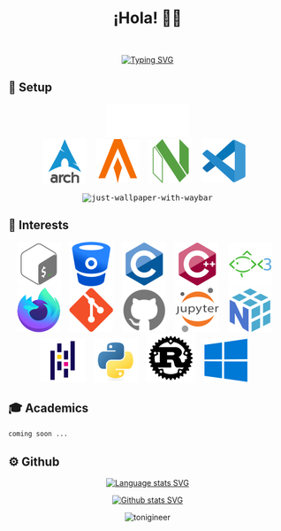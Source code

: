 <h1 align="center">¡Hola! 👨‍💻</h1>

<br>

<p align="center">
<a href="https://git.io/typing-svg"><img src="https://readme-typing-svg.demolab.com?font=Roboto+Slab&weight=500&size=25&duration=3000&pause=1250&color=2990BE&center=true&vCenter=true&width=800&height=100&lines=root%40server%3A+~%23+rm+-rf+%2F;i++%3D+0x5f3759df+-+(+i+%3E%3E+1+)+%2F%2F+what+the+fuck%3F+;while+(1);i++%3D+*+(+long+*+)+%26y+%2F%2F+evil+floating+point+bit+level+hacking;10+PRINT+CHR%24(205.5%2BRND(1))+%3A+GOTO+10" alt="Typing SVG" /></a>
</p>

<!--
<hr>
-->


## 🥼 Setup

<p align="center">
    <a href="#"><img src=https://github.com/hyprwm/Hyprland/blob/main/assets/header.svg style="width: 150px;"></a>
    <br>
    <a href="#"><img src=https://github.com/tonigineer/tonigineer/blob/main/assets/icons/arch.svg></a> &nbsp;&nbsp;
    <!-- <a href="#"><img src= alt="Hyprland"></a> &nbsp;&nbsp;  CURRENTLY THERE IS NOT SVG OF A SQUARE LOGO-->
    <a href="#"><img src=https://github.com/tonigineer/tonigineer/blob/main/assets/icons/alacritty.svg></a> &nbsp;&nbsp;
    <a href="#"><img src=https://github.com/tonigineer/tonigineer/blob/main/assets/icons/neovim.svg></a> &nbsp;&nbsp; 
    <a href="#"><img src=https://github.com/tonigineer/tonigineer/blob/main/assets/icons/vscode.svg></a> &nbsp;&nbsp;

</p>


<div align="center">
<kbd><img alt="just-wallpaper-with-waybar" src="./assets/Screenshot_2024-01-02_20-27-29.png" style="width: 600px;"/></kbd>
</div>


## 📌 Interests

<p align="center">
    <a href="#"><img src=https://github.com/tonigineer/tonigineer/blob/main/assets/icons/bash.svg></a> &nbsp;&nbsp;
    <a href="#"><img src=https://github.com/tonigineer/tonigineer/blob/main/assets/icons/bitbucket.svg></a> &nbsp;&nbsp;
    <a href="#"><img src=https://github.com/tonigineer/tonigineer/blob/main/assets/icons/c.svg></a> &nbsp;&nbsp;
    <a href="#"><img src=https://github.com/tonigineer/tonigineer/blob/main/assets/icons/cplusplus.svg></a> &nbsp;&nbsp;
    <a href="#"><img src=https://github.com/tonigineer/tonigineer/blob/main/assets/icons/fish.svg></a> &nbsp;&nbsp;
    <a href="#"><img src=https://github.com/tonigineer/tonigineer/blob/main/assets/icons/firefox.svg></a> &nbsp;&nbsp;
    <a href="#"><img src=https://github.com/tonigineer/tonigineer/blob/main/assets/icons/git.svg></a> &nbsp;&nbsp;
    <a href="#"><img src=https://github.com/tonigineer/tonigineer/blob/main/assets/icons/github.svg></a> &nbsp;&nbsp;
    <a href="#"><img src=https://github.com/tonigineer/tonigineer/blob/main/assets/icons/jupyter.svg></a> &nbsp;&nbsp;
    <a href="#"><img src=https://github.com/tonigineer/tonigineer/blob/main/assets/icons/numpy.svg></a> &nbsp;&nbsp;
    <a href="#"><img src=https://github.com/tonigineer/tonigineer/blob/main/assets/icons/pandas.svg></a> &nbsp;&nbsp;
    <a href="#"><img src=https://github.com/tonigineer/tonigineer/blob/main/assets/icons/python.svg></a> &nbsp;&nbsp;
    <a href="#"><img src=https://github.com/tonigineer/tonigineer/blob/main/assets/icons/rust.svg></a> &nbsp;&nbsp;
    <a href="#"><img src=https://github.com/tonigineer/tonigineer/blob/main/assets/icons/windows.svg></a> &nbsp;&nbsp;
</p>


<!--
  <hr>
-->


## 🎓 Academics

```sh
coming soon ...
```


<!--
  <hr>
-->


## ⚙ Github

<p align="center" >
    <a target="_blank" href=https://github.com/anuraghazra/github-readme-stats><img src=https://github-readme-stats.vercel.app/api/top-langs/?username=tonigineer&&show_icons=true&theme=dracula&text_color=8b8b8b&bg_color=0000&hide_border=true&layout=compact&custom_title=&langs_count=8 alt="Language stats SVG"/></a>
</p>

<p align="center" >
    <a target="_blank" href=https://github.com/anuraghazra/github-readme-stats><img src=https://streak-stats.demolab.com?user=tonigineer&theme=one-dark-pro&hide_border=true&date_format=j%20M%5B%20Y%5D&mode=weekly&background=EB545400 alt="Github stats SVG"/></a>
</p>


<!--
  <hr>
-->


<p align="center">
    <img src=https://komarev.com/ghpvc/?username=tonigineer&label=Profile+Views&color=282A36 alt="tonigineer" />
</p>
